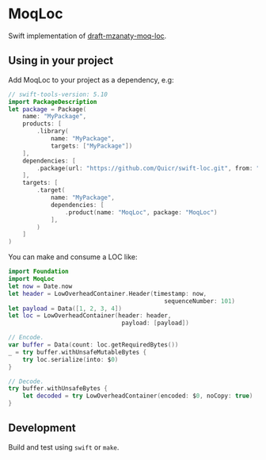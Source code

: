 # MoqLoc

Swift implementation of [draft-mzanaty-moq-loc](https://datatracker.ietf.org/doc/draft-mzanaty-moq-loc/).

## Using in your project

Add MoqLoc to your project as a dependency, e.g:

```swift
// swift-tools-version: 5.10
import PackageDescription
let package = Package(
    name: "MyPackage",
    products: [
        .library(
            name: "MyPackage",
            targets: ["MyPackage"])
    ],
    dependencies: [
        .package(url: "https://github.com/Quicr/swift-loc.git", from: "main"),
    ],
    targets: [
        .target(
            name: "MyPackage",
            dependencies: [
                .product(name: "MoqLoc", package: "MoqLoc")
            ],
        )
    ]
)
```

You can make and consume a LOC like:

```swift
import Foundation
import MoqLoc
let now = Date.now
let header = LowOverheadContainer.Header(timestamp: now,
                                            sequenceNumber: 101)
let payload = Data([1, 2, 3, 4])
let loc = LowOverheadContainer(header: header,
                                payload: [payload])

// Encode.
var buffer = Data(count: loc.getRequiredBytes())
_ = try buffer.withUnsafeMutableBytes {
    try loc.serialize(into: $0)
}

// Decode.
try buffer.withUnsafeBytes {
    let decoded = try LowOverheadContainer(encoded: $0, noCopy: true)
}
```

## Development

Build and test using `swift` or `make`.
